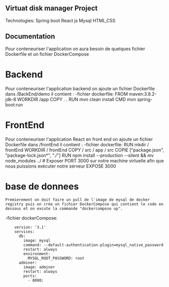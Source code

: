 ## Virtuat disk manager Project
Technologies:
    Spring boot
    React js
    Mysql
    HTML,CSS
## Documentation
Pour conteneuriser l'application on aura besoin de quelques fichier Dockerfile et un fichier DockerCompose
# Backend
Pour conteneuriser l'application backend on ajoute un fichier Dockerfile dans /BackEnd/demo il contient :
-fichier dockerfile:
        FROM maven:3.8.2-jdk-8
        WORKDIR /app
        COPY . .
        RUN mvn clean install
        CMD mvn spring-boot:run
        
# FrontEnd
Pour conteneuriser l'application React en front end on ajoute un fichier Dockerfile dans /frontEnd il contient :
-fichier dockerfile:
    RUN mkdir / frontEnd
    WORKDIR / frontEnd
    COPY / src / app / src
    COPIE ["package.json", "package-lock.json*", "./"]
    RUN npm install --production --silent && mv node_modules ../
    # Exposer PORT 3000 sur notre machine virtuelle afin que nous puissions exécuter notre serveur
    EXPOSE 3000 
    
# base de donnees
    Premierement on doit faire un pull de l'image de mysql de docker registry puis on crée un fichier DockerCompose qui contient le code en dessous et on excute la commande "dockercompose up".
-fichier dockerCompose:

        version: '3.1'
        services:
          db:
            image: mysql
            command: --default-authentication-plugin=mysql_native_password
            restart: always
            environment:
              MYSQL_ROOT_PASSWORD: root
          adminer:
            image: adminer
            restart: always
            ports:
              - 8080:
